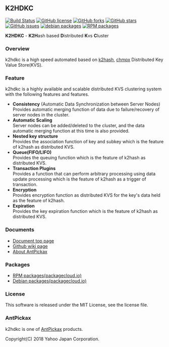 K2HDKC
--------
[![Build Status](https://travis-ci.org/yahoojapan/k2hdkc.svg?branch=master)](https://travis-ci.org/yahoojapan/k2hdkc)
[![GitHub license](https://img.shields.io/badge/license-MIT-blue.svg)](https://raw.githubusercontent.com/yahoojapan/k2hdkc/master/COPYING)
[![GitHub forks](https://img.shields.io/github/forks/yahoojapan/k2hdkc.svg)](https://github.com/yahoojapan/k2hdkc/network)
[![GitHub stars](https://img.shields.io/github/stars/yahoojapan/k2hdkc.svg)](https://github.com/yahoojapan/k2hdkc/stargazers)
[![GitHub issues](https://img.shields.io/github/issues/yahoojapan/k2hdkc.svg)](https://github.com/yahoojapan/k2hdkc/issues)
[![debian packages](https://img.shields.io/badge/deb-packagecloud.io-844fec.svg)](https://packagecloud.io/antpickax/stable)
[![RPM packages](https://img.shields.io/badge/rpm-packagecloud.io-844fec.svg)](https://packagecloud.io/antpickax/stable)

**K2HDKC** - **K2H**ash based **D**istributed **K**vs **C**luster

### Overview
k2hdkc is a high speed automated based on [k2hash](https://github.com/yahoojapan/k2hash), [chmpx](https://github.com/yahoojapan/chmpx) Distributed Key Value Store(KVS).

### Feature
k2hdkc is a highly available and scalable distributed KVS clustering system with the following features and features.
- **Consistency** (Automatic Data Synchronization between Server Nodes)  
Provides automatic merging function of data due to failure/recovery of server nodes in the cluster.
- **Automatic Scaling**  
Server nodes can be added/deleted to the cluster, and the data automatic merging function at this time is also provided.
- **Nested key structure**  
Provides the association function of key and subkey which is the feature of k2hash as distributed KVS.
- **Queue(FIFO/LIFO)**  
Provides the queuing function which is the feature of k2hash as distributed KVS.
- **Transaction Plugins**  
Provides a function that can perform arbitrary processing using data update processing which is the feature of k2hash as a trigger of transaction.
- **Encryption**  
Provides encryption function as distributed KVS for the key's data held as the feature of k2hash.
- **Expiration**  
Provides the key expiration function which is the feature of k2hash as distributed KVS.

### Documents
  - [Document top page](https://k2hdkc.antpick.ax/)
  - [Github wiki page](https://github.com/yahoojapan/k2hdkc/wiki)
  - [About AntPickax](https://antpick.ax/)

### Packages
  - [RPM packages(packagecloud.io)](https://packagecloud.io/antpickax/stable)
  - [Debian packages(packagecloud.io)](https://packagecloud.io/antpickax/stable)

### License
This software is released under the MIT License, see the license file.

### AntPickax
k2hdkc is one of [AntPickax](https://antpick.ax/) products.

Copyright(C) 2018 Yahoo Japan Corporation.
